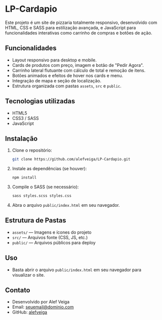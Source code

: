 
# LP-Cardapio

Este projeto é um site de pizzaria totalmente responsivo, desenvolvido com HTML, CSS e SASS para estilização avançada, e JavaScript para funcionalidades interativas como carrinho de compras e botões de ação.

## Funcionalidades
- Layout responsivo para desktop e mobile.
- Cards de produtos com preço, imagem e botão de "Pedir Agora".
- Carrinho lateral flutuante com cálculo de total e remoção de itens.
- Botões animados e efeitos de hover nos cards e menu.
- Integração de mapa e seção de localização.
- Estrutura organizada com pastas `assets`, `src` e `public`.

## Tecnologias utilizadas
- HTML5
- CSS3 / SASS
- JavaScript

## Instalação
1. Clone o repositório:
	```sh
	git clone https://github.com/alefveiga/LP-Cardapio.git
	```
2. Instale as dependências (se houver):
	```sh
	npm install
	```
3. Compile o SASS (se necessário):
	```sh
	sass styles.scss styles.css
	```
4. Abra o arquivo `public/index.html` em seu navegador.

## Estrutura de Pastas
- `assets/` — Imagens e ícones do projeto
- `src/` — Arquivos fonte (CSS, JS, etc.)
- `public/` — Arquivos públicos para deploy

## Uso
- Basta abrir o arquivo `public/index.html` em seu navegador para visualizar o site.

## Contato
- Desenvolvido por Alef Veiga
- Email: seuemail@dominio.com
- GitHub: [alefveiga](https://github.com/alefveiga)
